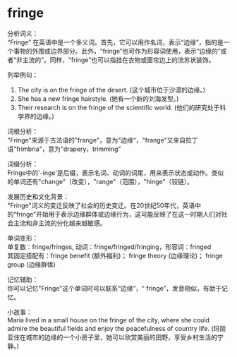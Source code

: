 # fringe

分析词义：  
“Fringe” 在英语中是一个多义词。首先，它可以用作名词，表示“边缘”，指的是一个事物的外围或边界部分。此外，“fringe”也可作为形容词使用，表示“边缘的”或者“非主流的”。同样，"fringe"也可以指挂在衣物或窗帘边上的流苏状装饰。

  

列举例句：

  

1.  The city is on the fringe of the desert. (这个城市位于沙漠的边缘。)
2.  She has a new fringe hairstyle. (她有一个新的刘海发型。)
3.  Their research is on the fringe of the scientific world. (他们的研究处于科学界的边缘。)

  

词根分析：  
"Fringe"来源于古法语的"frange"，意为"边缘"，"frange"又来自拉丁语"frimbria"，意为"drapery，trimming"

  

词缀分析：  
Fringe中的'-inge'是后缀，表示名词、动词的词尾，用来表示状态或动作。类似的单词还有"change"（改变），"range"（范围），"hinge"（铰链）。

  

发展历史和文化背景：  
"Fringe"词义的变迁反映了社会的历史变迁。在20世纪50年代，英语中的“fringe”开始用于表示边缘群体或边缘行为，这可能反映了在这一时期人们对社会主流和非主流的分化越来越敏感。

  

单词变形：  
单复数：fringe/fringes, 动词：fringe/fringed/fringing，形容词：fringed  
其固定搭配有：fringe benefit (额外福利)； fringe theory (边缘理论)； fringe group (边缘群体)

  

记忆辅助：  
你可以记忆"Fringe"这个单词时可以联系“边缘”，“ fringe”，发音相似，有助于记忆。

  

小故事：  
Maria lived in a small house on the fringe of the city, where she could admire the beautiful fields and enjoy the peacefulness of country life. (玛丽亚住在城市的边缘的一个小房子里，她可以欣赏美丽的田野，享受乡村生活的宁静。)

